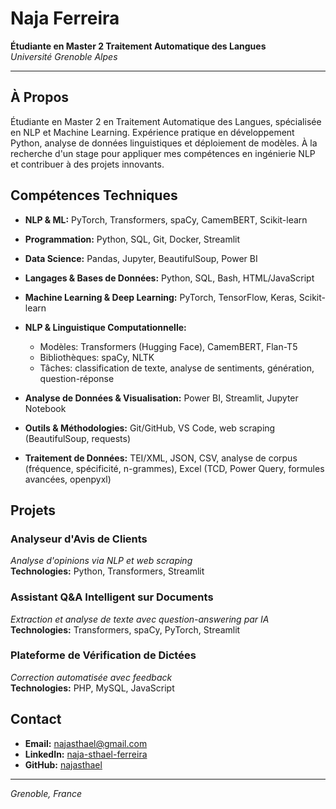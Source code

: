 # Naja Ferreira

**Étudiante en Master 2 Traitement Automatique des Langues**  
*Université Grenoble Alpes*

---

## À Propos
Étudiante en Master 2 en Traitement Automatique des Langues, spécialisée en NLP et Machine Learning. Expérience pratique en développement Python, analyse de données linguistiques et déploiement de modèles. À la recherche d'un stage pour appliquer mes compétences en ingénierie NLP et contribuer à des projets innovants.

## Compétences Techniques

- **NLP & ML:** PyTorch, Transformers, spaCy, CamemBERT, Scikit-learn
- **Programmation:** Python, SQL, Git, Docker, Streamlit
- **Data Science:** Pandas, Jupyter, BeautifulSoup, Power BI

- **Langages & Bases de Données:** Python, SQL, Bash, HTML/JavaScript
- **Machine Learning & Deep Learning:** PyTorch, TensorFlow, Keras, Scikit-learn
- **NLP & Linguistique Computationnelle:**
  - Modèles: Transformers (Hugging Face), CamemBERT, Flan-T5
  - Bibliothèques: spaCy, NLTK
  - Tâches: classification de texte, analyse de sentiments, génération, question-réponse
- **Analyse de Données & Visualisation:** Power BI, Streamlit, Jupyter Notebook
- **Outils & Méthodologies:** Git/GitHub, VS Code, web scraping (BeautifulSoup, requests)
- **Traitement de Données:** TEI/XML, JSON, CSV, analyse de corpus (fréquence, spécificité, n-grammes), Excel (TCD, Power Query, formules avancées, openpyxl)


## Projets

### Analyseur d'Avis de Clients
*Analyse d'opinions via NLP et web scraping*  
**Technologies:** Python, Transformers, Streamlit

### Assistant Q&A Intelligent sur Documents
*Extraction et analyse de texte avec question-answering par IA*  
**Technologies:** Transformers, spaCy, PyTorch, Streamlit

### Plateforme de Vérification de Dictées
*Correction automatisée avec feedback*  
**Technologies:** PHP, MySQL, JavaScript

## Contact

- **Email:** najasthael@gmail.com
- **LinkedIn:** [naja-sthael-ferreira](https://linkedin.com/in/naja-sthael-ferreira)
- **GitHub:** [najasthael](https://github.com/najasthael)

---

*Grenoble, France*
